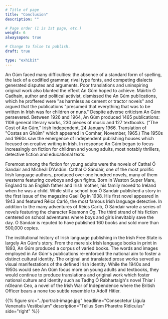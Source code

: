 ```yaml
---
# Title of page
title: "Conclusion"
description: ""

# Page order (1 is 1st page, etc.)
weight: 6
alwaysopen: true

# Change to false to publish.
draft: true

type: "exhibit"
---
```


An Gúm faced many difficulties: the absence of a standard form of spelling, the lack of a codified grammar, rival type fonts, and competing dialects generated disputes and arguments. Poor translations and uninspiring original work also blunted the effect An Gúm hoped to achieve. Máirtín Ó Cadhain, author and political activist, dismissed the An Gúm publications, which he proffered were "as harmless as cement or tractor novels" and argued that the publications "presumed that everything that was to be written in Irish was for children or nuns." Despite adverse criticism An Gúm persevered. Between 1926 and 1964, An Gúm produced 1465 publications: 1108 general literary works, 230 pieces of music and 127 textbooks. ("The Cost of An Gúm," Irish Independent, 24 January 1966. Translation of "Costas an Ghúim" which appeared in Comhar, November, 1965.) The 1950s and 1960s saw the emergence of independent publishing houses which focused on creative writing in Irish. In response An Gúm began to focus increasingly on fiction for children and young adults, most notably thrillers, detective fiction and educational texts.

Foremost among the fiction for young adults were the novels of Cathal Ó Sandair and Micheál D'Andún. Cathal Ó Sándair, one of the most prolific Irish language authors, produced over one hundred novels, many of them westerns featuring cowboys and gun fights. Born in Weston Super Mare, England to an English father and Irish mother, his family moved to Ireland when he was a child. While still a school boy Ó Sandair published a story in the first issue of the magazine Gael Óg in 1938. His first novel appeared in 1943 and featured Réics Carló, the most famous Irish language detective. In addition to the many adventures of Réics Carló, Ó Sándair wrote a series of novels featuring the character Réamonn Óg. The third strand of his fiction centered on school adventures where boys and girls inevitably save the day. Ó Sándair is reputed to have published 160 books and sold more than 500,000 copies.

The institutional history of Irish language publishing in the Irish Free State is largely An Gúm's story. From the mere six Irish language books in print in 1893, An Gúm produced a corpus of varied books. The words and images employed in An Gúm's publications re-enforced the national aim to foster a distinct cultural identity. The original and translated prose works served as visual manifestations of the defined Irish identity. While the 1940s and 1950s would see An Gúm focus more on young adults and textbooks, they would continue to produce translations and original work which foster national culture and identity such as Tadhg Ó Rabhartaigh's novel Thiar i nGleann Ceo, a novel of the Irish War of Independence where the British Officer bears a none too subtle resemble to Adolf Hitler.

{{% figure src="../portrait-image.jpg"
           headline="Consectetur Ligula Venenatis Vestibulum" 
           description="Tellus Sem Pharetra Ridiculus" 
           side="right" %}}



